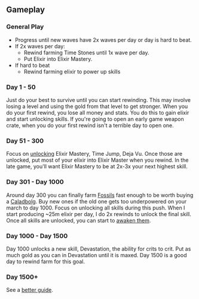 ## Gameplay

### General Play

- Progress until new waves have 2x waves per day or day is hard to beat.
- If 2x waves per day:
  - Rewind farming Time Stones until 1x wave per day.
  - Put Elixir into Elixir Mastery.
- If hard to beat
  - Rewind farming elixir to power up skills

### Day 1 - 50

Just do your best to survive until you can start rewinding. This may involve losing a level and using the gold from that level to get stronger. When you do your first rewind, you lose all money and stats. You do this to gain elixir and start unlocking skills. If you're going to open an early game weapon crate, when you do your first rewind isn't a terrible day to open one.

### Day 51 - 300

Focus on [unlocking](skills.md#general) Elixir Mastery, Time Jump, Deja Vu. Once those are unlocked, put most of your elixir into Elixir Master when you rewind. In the late game, you'll want Elixir Mastery to be at 2x-3x your next highest skill.

### Day 301 - Day 1000

Around day 300 you can finally farm [Fossils](currencies.md#fossils-bones) fast enough to be worth buying a [Caladbolg](currencies.md#fossils-bones). Buy new ones if the old one gets too underpowered on your march to day 1000. Focus on unlocking all skills during this push. When I start producing ~25m elixir per day, I do 2x rewinds to unlock the final skill. Once all skills are unlocked, you can start to [awaken them](skills.md#awakening-skills).

### Day 1000 - Day 1500

Day 1000 unlocks a new skill, Devastation, the ability for crits to crit. Put as much gold as you can in Devastation until it is maxed. Day 1500 is a good day to rewind farm for this goal.

### Day 1500+

See a [better guide](https://docs.google.com/document/d/1ZBD3OQuU0kuBt3L-s7zq__QWxjnge1meVs5B_nke9nM/edit?tab=t.0).
